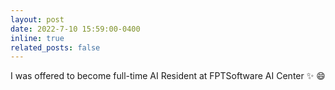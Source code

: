 ```yaml
---
layout: post
date: 2022-7-10 15:59:00-0400
inline: true
related_posts: false
---
```


I was offered to become full-time AI Resident at FPTSoftware AI Center :sparkles: :smile:
